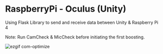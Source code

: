 # RaspberryPi - Oculus (Unity)
Using Flask Library to send and receive data between Unity &amp; Raspberry Pi 4

Note: Run CamCheck & MicCheck before initiating the first boosting.


![ezgif com-optimize](https://github.com/NarrowSpace/RaspberryPi-Unity/assets/105491905/7afb71b2-01e6-479d-ad44-5630285231ac)
